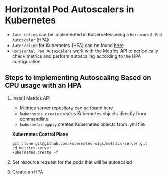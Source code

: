# Horizontal Pod Autoscalers in Kubernetes

- `Autoscaling` can be implemented in Kubernetes using a `Horizontal Pod Autoscaler` (HPA)
- `Autoscaling` for Kubernetes (HPA) can be found [here](https://kubernetes.io/docs/tasks/run-application/horizontal-pod-autoscale/)
- `Horizontal Pod Autoscalers` work with the Metrics API to periodically check metrics and perform autoscaling according to the HPA configuration

## Steps to implementing Autoscaling Based on CPU usage with an HPA

1. Install Metrics API
    - Metrics server repository can be found [here](https://github.com/kubernetes-sigs/metrics-server)
    - `kubernetes create` creates Kubernetes objects directly from commandline
    - `kubernetes apply` creates Kubernetes objects from .yml file

    **Kubernetes Control Plane**
    ```
    git clone git@github.com:kubernetes-sigs/metrics-server.git
    cd metrics-server
    kubernetes create -f 
    ```

2. Set resource request for the pods that will be autoscaled 

3. Create an HPA

#